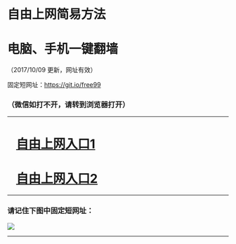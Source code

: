 ﻿# 自由上网简易方法

# 电脑、手机一键翻墙

（2017/10/09 更新，网址有效）

固定短网址：https://git.io/free99

### （微信如打不开，请转到浏览器打开）


***





# &nbsp;&nbsp; <a href="http://ft836124962.fwq-tz-1001.info/fwqtz01.html?t=100900118100 " target="_blank">自由上网入口1</a>
# &nbsp;&nbsp; <a href="http://ft2911921882.fwq-tz-1002.info/fwqtz02.html?t=100900127544 " target="_blank">自由上网入口2</a>
***

### 请记住下图中固定短网址：

<img src="https://s3-us-west-2.amazonaws.com/fwq-1001/yjfq-20170905okok.png" /> 


***

